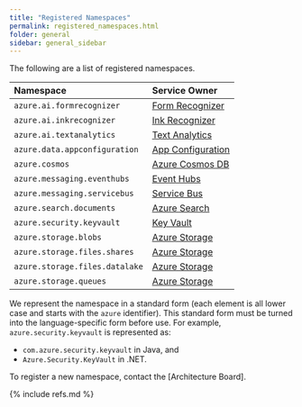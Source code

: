```yaml
---
title: "Registered Namespaces"
permalink: registered_namespaces.html
folder: general
sidebar: general_sidebar
---
```


The following are a list of registered namespaces.

| Namespace                     | Service Owner                  |
| :---------------------------- | :----------------------------- |
| `azure.ai.formrecognizer`     | [Form Recognizer]              |
| `azure.ai.inkrecognizer`      | [Ink Recognizer]               |
| `azure.ai.textanalytics`      | [Text Analytics]               |
| `azure.data.appconfiguration` | [App Configuration]            |
| `azure.cosmos`                | [Azure Cosmos DB]              |
| `azure.messaging.eventhubs`   | [Event Hubs]                   |
| `azure.messaging.servicebus`  | [Service Bus]                  |
| `azure.search.documents`      | [Azure Search]                 |
| `azure.security.keyvault`     | [Key Vault]                    |
| `azure.storage.blobs`         | [Azure Storage]                |
| `azure.storage.files.shares`  | [Azure Storage]                |
| `azure.storage.files.datalake`| [Azure Storage]                |
| `azure.storage.queues`        | [Azure Storage]                |

We represent the namespace in a standard form (each element is all lower case and starts with the `azure` identifier).  This standard form must be turned into the language-specific form before use.  For example, `azure.security.keyvault` is represented as:

* `com.azure.security.keyvault` in Java, and
* `Azure.Security.KeyVault` in .NET.

To register a new namespace, contact the [Architecture Board].

{% include refs.md %}

<!-- Service Links -->
[App Configuration]: https://azure.microsoft.com/services/app-configuration/
[Azure Cosmos DB]: https://azure.microsoft.com/services/cosmos-db/
[Azure Search]: https://azure.microsoft.com/services/search/
[Azure Storage]: https://azure.microsoft.com/services/storage
[Event Hubs]: https://azure.microsoft.com/services/event-hubs/
[Form Recognizer]: https://azure.microsoft.com/services/cognitive-services/form-recognizer/
[Ink Recognizer]: https://azure.microsoft.com/services/cognitive-services/ink-recognizer/
[Key Vault]: https://azure.microsoft.com/services/key-vault/
[Service Bus]: https://azure.microsoft.com/services/service-bus/
[Text Analytics]: http://azure.microsoft.com/services/cognitive-services/text-analytics/

